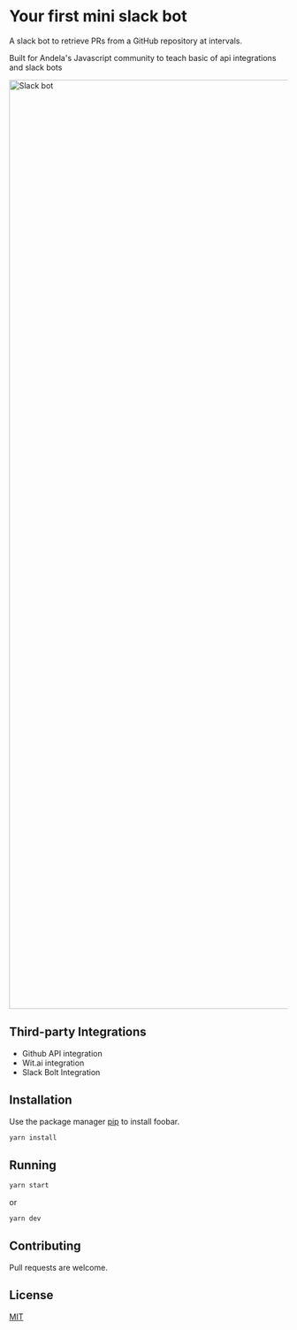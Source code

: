 # Your first mini slack bot

A slack bot to retrieve PRs from a GitHub repository at intervals.

Built for Andela's Javascript community to teach basic of api integrations and slack bots

<img width="1680" alt="Slack bot" src="https://external-content.duckduckgo.com/iu/?u=https%3A%2F%2Fwww.generalatlantic.com%2Fwp-content%2Fuploads%2F2018%2F08%2Fslack-logo-transparent-e1533738409222.png&f=1&nofb=1">

## Third-party Integrations
- Github API integration
- Wit.ai integration
- Slack Bolt Integration

## Installation

Use the package manager [pip](https://pip.pypa.io/en/stable/) to install foobar.

```bash
yarn install
```

## Running

```bash
yarn start
```
or
```bash
yarn dev
```

## Contributing
Pull requests are welcome.

## License
[MIT](https://choosealicense.com/licenses/mit/)